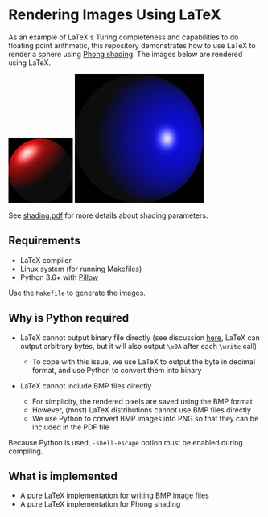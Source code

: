 # Rendering Images Using LaTeX

As an example of LaTeX's Turing completeness and capabilities to do floating point arithmetic, this repository demonstrates how to use LaTeX to render a sphere using [Phong shading](https://en.wikipedia.org/wiki/Phong_shading). The images below are rendered using LaTeX.

![example1](render1.png)
![example2](render2.png)

See [shading.pdf](./shading.pdf) for more details about shading parameters.

## Requirements

- LaTeX compiler
- Linux system (for running Makefiles)
- Python 3.6+ with [Pillow](https://pypi.org/project/Pillow/)

Use the `Makefile` to generate the images.

## Why is Python required

- LaTeX cannot output binary file directly (see discussion [here](https://tex.stackexchange.com/questions/8729/write-non-printable-ascii-characters-to-a-file), LaTeX can output arbitrary bytes, but it will also output `\x0A` after each `\write` call)
    - To cope with this issue, we use LaTeX to output the byte in decimal format, and use Python to convert them into binary

- LaTeX cannot include BMP files directly
    - For simplicity, the rendered pixels are saved using the BMP format
    - However, (most) LaTeX distributions cannot use BMP files directly
    - We use Python to convert BMP images into PNG so that they can be included in the PDF file

Because Python is used, `-shell-escape` option must be enabled during compiling.

## What is implemented

- A pure LaTeX implementation for writing BMP image files
- A pure LaTeX implementation for Phong shading
